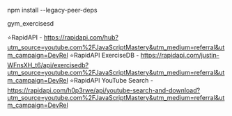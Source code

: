 npm install --legacy-peer-deps



gym_exercisesd


⭐RapidAPI - https://rapidapi.com/hub?utm_source=youtube.com%2FJavaScriptMastery&utm_medium=referral&utm_campaign=DevRel
⭐RapidAPI ExerciseDB - https://rapidapi.com/justin-WFnsXH_t6/api/exercisedb?utm_source=youtube.com%2FJavaScriptMastery&utm_medium=referral&utm_campaign=DevRel
⭐RapidAPI YouTube Search - https://rapidapi.com/h0p3rwe/api/youtube-search-and-download?utm_source=youtube.com%2FJavaScriptMastery&utm_medium=referral&utm_campaign=DevRel